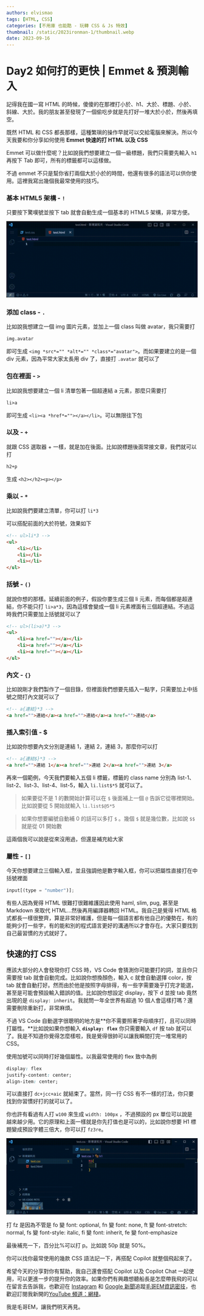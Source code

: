 ```yaml
---
authors: elvismao
tags: [HTML, CSS]
categories: [不用庫 也能酷 - 玩轉 CSS & Js 特效]
thumbnail: /static/2023ironman-1/thumbnail.webp
date: 2023-09-16
---
```


# Day2 如何打的更快 | Emmet & 預測輸入

記得我在國一寫 HTML 的時候，傻傻的在那裡打小於、h1、大於、標題、小於、斜線、大於。我的朋友甚至發現了一個偷吃步就是先打好一堆大於小於，然後再填空。

既然 HTML 和 CSS 都長那樣，這種繁瑣的操作早就可以交給電腦來解決。所以今天我要和你分享如何使用 **Emmet 快速的打 HTML 以及** **CSS**

Emmet 可以做什麼呢？比如說我們想要建立一個一級標題，我們只需要先輸入 `h1` 再按下 Tab 即可，所有的標籤都可以這樣做。

不過 emmet 不只是幫你省打兩個大於小於的時間，他還有很多的語法可以供你使用。這裡我寫出幾個我最常使用的技巧。

### 基本 HTML5 架構 - `!`

只要按下驚嘆號並按下 tab 就會自動生成一個基本的 HTML5 架構，非常方便。

![!](!.gif)

### 添加 class - `.`

比如說我想建立一個 img 圖片元素，並加上一個 class 叫做 avatar，我只需要打

```html
img.avatar
```

即可生成 `<img *src*="" *alt*="" *class*="avatar">`。而如果要建立的是一個 div 元素，因為平常大家太長用 div 了，直接打 `.avatar` 就可以了

### 包在裡面 - `>`

比如說我想要建立一個 li 清單包著一個超連結 a 元素，那麼只需要打

```html
li>a
```

即可生成 `<li><a *href*=""></a></li>`。可以無限往下包

### 以及 - `+`

就跟 CSS 選取器 + 一樣，就是加在後面。比如說標題後面常接文章，我們就可以打

```html
h2+p
```

生成 `<h2></h2><p></p>`

### 乘以 - `*`

比如說我們要建立清單，你可以打 `li*3`

可以搭配前面的大於符號，效果如下

```html
<!-- ul>li*3 -->
<ul>
    <li></li>
    <li></li>
    <li></li>
</ul>
```

### 括號 - `()`

就說你想的那樣。延續前面的例子，假設你要生成三個 li 元素，而每個都是超連結，你不能只打 `li>a*3`，因為這樣會變成一個 li 元素裡面有三個超連結。不過這時我們只需要加上括號就可以了

```html
<!-- ul>(li>a)*3 -->
<ul>
    <li><a href=""></a></li>
    <li><a href=""></a></li>
    <li><a href=""></a></li>
</ul>
```

### 內文 - `{}`

比如說剛才我們製作了一個目錄，但裡面我們想要先插入一點字，只需要加上中括號之間打內文就可以了

```html
<!-- a{連結}*3 -->
<a href="">連結</a><a href="">連結</a><a href="">連結</a>
```

### 插入索引值 - $

比如說你想要內文分別是連結 1，連結 2，連結 3，那麼你可以打

```html
<!-- a{連結$}*3 -->
<a href="">連結 1</a><a href="">連結 2</a><a href="">連結 3</a>
```

再來一個範例，今天我們要輸入五個 li 標籤，標籤的 class name 分別為 list-1、list-2、list-3、list-4、list-5，輸入 `li.list$*5` 就可以了。

> 如果要從不是 1 的數開始計算可以在 `$` 後面補上一個 `@` 告訴它從哪裡開始。比如說要從 5 開始就輸入 `li.list$@5*5`

> 如果你想要編號自動補 0 的話可以多打 `$` 。幾個 `$` 就是幾位數，比如說 `$$` 就是從 01 開始數

這兩個我可以說是從來沒用過，但還是補充給大家

### 屬性 - `[]`

今天你想要建立三個輸入框，並且強調他是數字輸入框，你可以把屬性直接打在中括號裡面

```jsx
input[(type = "number")];
```

有些人因為覺得 HTML 很難打很難維護因此使用 haml, slim, pug, 甚至是 Markdown 來取代 HTML…然後再用編譯器轉回 HTML。我自己是覺得 HTML 格式都長一樣很整齊，算是非常好維護，但是每一個語言都有他自己的優勢在，有的能夠少打一些字，有的能和別的程式語言更好的溝通所以才會存在。大家只要找到自己最習慣的方式就好了。

## 快速的打 CSS

應該大部分的人會發現你打 CSS 時，VS Code 會猜測你可能要打的詞，並且你只需要按 tab 就會自動完成。比如說你想換顏色，輸入 c 就會自動選擇 color，按 tab 就會自動打好。然而由於他是按照字母排得，有一些字需要幾乎打完才能選，甚至是可能會預設輸入錯誤的值。比如說你想設定 display，按下 d 並按 tab 竟然出現的是 `display: inherit`。我就問一年全世界有超過 10 個人會這樣打嗎？還需要刪除重新打，非常麻煩。

不過 VS Code 自動選字很聰明的地方是**你不需要照著字母順序打，且可以同時打屬性。**比如說如果你想輸入 **`display: flex`** 你只需要輸入 `df` 按 tab 就可以了。我是不知道你覺得怎麼樣啦，我是覺得很帥可以讓我瞬間打完一堆常用的 CSS。

使用加號可以同時打好幾個屬性。以我最常使用的 flex 致中為例

```css
display: flex
justify-content: center;
align-item: center;
```

可以直接打 `dc+jcc+aic` 就結束了。當然，同一行 CSS 有不一樣的打法，你只要找到你習慣好打的就可以了。

你也許有看過有人打 `w100` 來生成 `width: 100px` ，不過預設的 px 單位可以說是越來越少用。它的原理和上面一樣就是你先打值也是可以的，比如說你想要 H1 標題變成預設字體三倍大，你可以打 `fz3re`。

![打 fz2re 就可以了](fz.gif)

打 fz 是因為不管是 fo 變 font: optional, fn 變 font: none, ft 變 font-stretch: normal, fs 變 font-style: italic, fi 變 font: inherit, fe 變 font-emphasize

最後補充一下，百分比%可以打 p。比如說 50p 就是 50%。

你可以找你最常使用的幾款 CSS 語法記一下，再搭配 Copilot 就整個飛起來了。

希望今天的分享對你有幫助，我自己還會搭配 Copilot 以及 Copilot Chat 一起使用，可以更進一步的提升你的效率。如果你們有興趣想聽船長是怎麼帶我飛的可以在留言去告訴我，也歡迎在 [Instagram](https://www.instagram.com/emtech.cc) 和 [Google 新聞](https://news.google.com/publications/CAAqBwgKMKXLvgswsubVAw?ceid=TW:zh-Hant&oc=3)追蹤[毛哥EM資訊密技](https://emtech.cc/)，也歡迎訂閱我新開的[YouTube 頻道：網棧](https://www.youtube.com/@webpallet)。

我是毛哥EM，讓我們明天再見。
